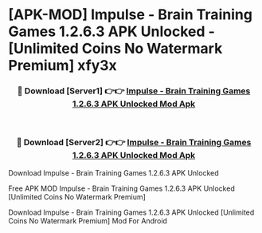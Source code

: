 # [APK-MOD] Impulse - Brain Training Games 1.2.6.3 APK Unlocked - [Unlimited Coins No Watermark Premium] xfy3x



<div align="center">
<h3>🔴 Download [Server1] 👉👉 <a href="https://momento.my/?title=Impulse_-_Brain_Training_Games_1.2.6.3_APK_Unlocked">Impulse - Brain Training Games 1.2.6.3 APK Unlocked Mod Apk</a></h3><br>

<h3>🔴 Download [Server2] 👉👉 <a href="https://momento.my/?title=Impulse_-_Brain_Training_Games_1.2.6.3_APK_Unlocked">Impulse - Brain Training Games 1.2.6.3 APK Unlocked Mod Apk</a></h3>
</div>



Download Impulse - Brain Training Games 1.2.6.3 APK Unlocked 

Free APK MOD Impulse - Brain Training Games 1.2.6.3 APK Unlocked [Unlimited Coins No Watermark Premium]

Download Impulse - Brain Training Games 1.2.6.3 APK Unlocked [Unlimited Coins No Watermark Premium] Mod For Android
